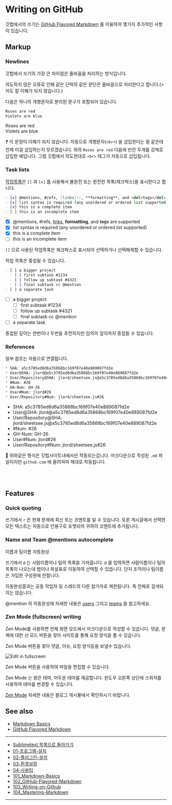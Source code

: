 # Writing on GitHub

깃헙에서의 쓰기는 [GitHub Flavored Markdown](https://help.github.com/articles/github-flavored-markdown) 를 이용하여 몇가지 추가적인 사항이 있습니다.


## Markup




### Newlines

깃헙에서 쓰기의 가장 큰 차이점은 줄바꿈을 처리하는 방식입니다.

의도하지 않은 오류로 인해 같은 단락의 같은 문단은 줄바꿈으로 처리한다고 합니다.(> 저도 잘 이해가 되지 않습니다.)

다음은 하나의 개행문자로 분리된 문구가 포함되어 있습니다.


```md
Roses are red
Violets are blue
```

Roses are red  
Violets are blue

:question: 이 문장이 이해가 되지 않습니다. 자동으로 개행문자(`<br>`) 을 삽입한다는 말 같은데 언제 이걸 삽입하는지 모르겠습니다. 위의 `Roses are red` 다음에 빈칸 두개를 강제로 삽입한 예입니다. 그럼 깃헙에서 의도한대로 `<br>` 태그가 자동으로 삽입됩니다.




### Task lists
[작업목록](https://github.com/blog/1375%0A-task-lists-in-gfm-issues-pulls-comments)은 `[]` 과 `[x]` 를 사용해서 불완전 또는 완전한 목록(체크박스)을 표시한다고 합니다.

```md
- [x] @mentions, #refs, [links](), **formatting**, and <del>tags</del> are supported
- [x] list syntax is required (any unordered or ordered list supported)
- [x] this is a complete item
- [ ] this is an incomplete item
```

- [x] @mentions, #refs, [links](), **formatting**, and <del>tags</del> are supported
- [x] list syntax is required (any unordered or ordered list supported)
- [x] this is a complete item
- [ ] this is an incomplete item

`[]` 으로 사용된 작업목록은 체크박스로 표시되어 선택하거나 선택해제할 수 있습니다.

작업 목록은 중첩될 수 있습니다.

```md
- [ ] a bigger project
  - [ ] first subtask #1234
  - [ ] follow up subtask #4321
  - [ ] final subtask cc @mention
- [ ] a separate task
```

- [ ] a bigger project
  - [ ] first subtask #1234
  - [ ] follow up subtask #4321
  - [ ] final subtask cc @mention
- [ ] a separate task

중첩된 깊이는 한번이나 두번을 추천하지만 임의의 깊이까지 중첩될 수 있습니다.



### References
일부 참조는 자동으로 연결됩니다.

```md
* SHA: a5c3785ed8d6a35868bc169f07e40e889087fd2e
* User@SHA: jlord@a5c3785ed8d6a35868bc169f07e40e889087fd2e
* User/Repository@SHA: jlord/sheetsee.js@a5c3785ed8d6a35868bc169f07e40e889087fd2e
* #Num: #26
* GH-Num: GH-26
* User#Num: jlord#26
* User/Repository#Num: jlord/sheetsee.js#26
```

* SHA: a5c3785ed8d6a35868bc169f07e40e889087fd2e
* User@SHA: jlord@a5c3785ed8d6a35868bc169f07e40e889087fd2e
* User/Repository@SHA: jlord/sheetsee.js@a5c3785ed8d6a35868bc169f07e40e889087fd2e
* #Num: #26
* GH-Num: GH-26
* User#Num: jlord#26
* User/Repository#Num: jlord/sheetsee.js#26

:speech_balloon: 위와같은 형식은 깃헙사이트내에서만 작동되는겁니다. 마크다운으로 작성된 `.md` 파일이지만 `github.com` 에 올려져야 제대로 작동됩니다.


<br><br>

## Features


### Quick quoting
쓰기에서 `r` 은 현재 문제에 회신 또는 코멘트를 달 수 있습니다.
토론 게시글에서 선택한 모든 텍스트는 자동으로 인용구로 포맷되어 귀하의 코멘트에 추가됩니다.



### Name and Team @mentions autocomplete
이름과 팀이름 자동완성

쓰기에서 `@` 는 사람이름이나 팀의 목록을 가져옵니다. `@` 를 입력하면 사람이름이나 팀의 목록이 나오는데 탭이나 화살표로 이동하여 선택할 수 있씁니다.
단지 조직이나 팀이름은 가입한 구성원에 한함니다.

자동완성결과는 공동 작업자 및 스레드의 다른 참가자로 제한됩니다. 즉 전체로 검색되지는 않습니다.

@mention 의 자동완성에 자세한 내용은 [users](https://github.com/blog/1004-mention-autocompletion) 그리고 [teams](https://github.com/blog/1121-introducing-team-mentions) 을 참고하세요.



### Zen Mode (fullscreen) writing
Zen Mode를 사용하면 전체 화면 모드에서 마크다운으로 작성할 수 있습니다. 댓글, 문제에 대한 선 모드 버튼을 찾아 사이트를 통해 요청 양식을 풀 수 있습니다.

Zen Mode 버튼을 찾아 댓글, 이슈, 요청 양식등을 보낼수 있습니다.

![Edit in fullscreen](https://help.github.com/assets/images/help/repository/zen_mode.png)

Zen Mode 버튼을 사용하여 파일을 편집할 수 있습니다.

Zen Mode 는 밝은 테마, 어두운 테마를 제공합니다. 윈도우 오른쪽 상단에 스위처를 사용하여 테마를 변경할 수 있습니다.

[Zen Mode](https://github.com/blog/1379-zen-writing-mode) 자세한 내용은 블로그 게시물에서 확인하시기 바랍니다.



## See also

* [Markdown Basics](https://help.github.com/articles/markdown-basics/)
* [GitHub Flavored Markdown](https://help.github.com/articles/github-flavored-markdown)

----

* [Sublimetext 목록으로 돌아가기](../README.md)
* [01-프로그램-설치](01-프로그램-설치.md)
* [02-플러그인-설치](02-플러그인-설치.md)
* [03-환경설정](03-환경설정.md)
* [04-사용팁](04-사용팁.md)
* [101_Markdown-Basics](101_Markdown-Basics.md)
* [102_GitHub-Flavored-Markdown](102_Github-Flavored-Markdown.md)
* [103_Writing-on-Github](103_Writing-on-Github.md)
* [104_Mastering-Markdown](104_Mastering-Markdown.md)

----
